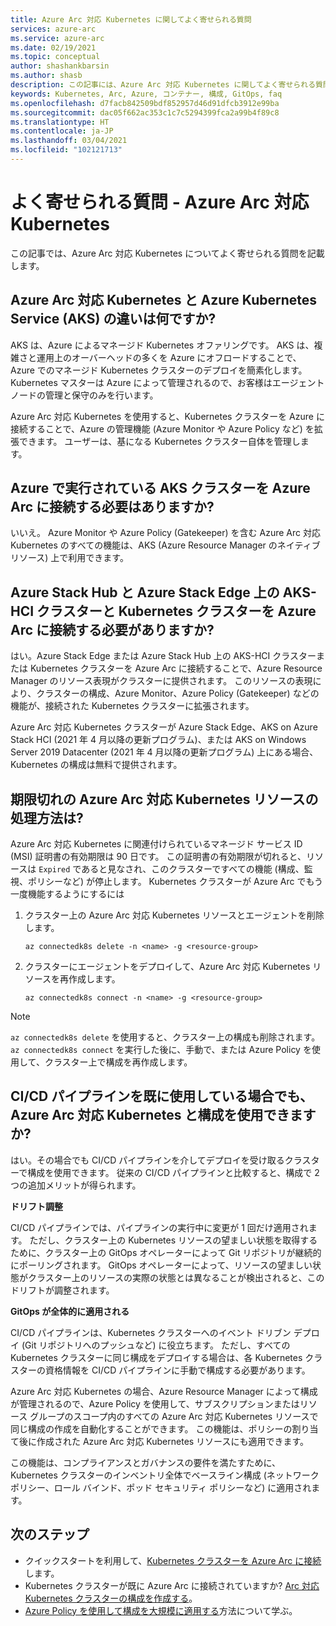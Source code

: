 ```yaml
---
title: Azure Arc 対応 Kubernetes に関してよく寄せられる質問
services: azure-arc
ms.service: azure-arc
ms.date: 02/19/2021
ms.topic: conceptual
author: shashankbarsin
ms.author: shasb
description: この記事には、Azure Arc 対応 Kubernetes に関してよく寄せられる質問の一覧が記載されています。
keywords: Kubernetes, Arc, Azure, コンテナー, 構成, GitOps, faq
ms.openlocfilehash: d7facb842509bdf852957d46d91dfcb3912e99ba
ms.sourcegitcommit: dac05f662ac353c1c7c5294399fca2a99b4f89c8
ms.translationtype: HT
ms.contentlocale: ja-JP
ms.lasthandoff: 03/04/2021
ms.locfileid: "102121713"
---
```

# <a name="frequently-asked-questions---azure-arc-enabled-kubernetes"></a>よく寄せられる質問 - Azure Arc 対応 Kubernetes

この記事では、Azure Arc 対応 Kubernetes についてよく寄せられる質問を記載します。

## <a name="what-is-the-difference-between-azure-arc-enabled-kubernetes-and-azure-kubernetes-service-aks"></a>Azure Arc 対応 Kubernetes と Azure Kubernetes Service (AKS) の違いは何ですか?

AKS は、Azure によるマネージド Kubernetes オファリングです。 AKS は、複雑さと運用上のオーバーヘッドの多くを Azure にオフロードすることで、Azure でのマネージド Kubernetes クラスターのデプロイを簡素化します。 Kubernetes マスターは Azure によって管理されるので、お客様はエージェント ノードの管理と保守のみを行います。

Azure Arc 対応 Kubernetes を使用すると、Kubernetes クラスターを Azure に接続することで、Azure の管理機能 (Azure Monitor や Azure Policy など) を拡張できます。 ユーザーは、基になる Kubernetes クラスター自体を管理します。

## <a name="do-i-need-to-connect-my-aks-clusters-running-on-azure-to-azure-arc"></a>Azure で実行されている AKS クラスターを Azure Arc に接続する必要はありますか?

いいえ。 Azure Monitor や Azure Policy (Gatekeeper) を含む Azure Arc 対応 Kubernetes のすべての機能は、AKS (Azure Resource Manager のネイティブ リソース) 上で利用できます。
    
## <a name="should-i-connect-my-aks-hci-cluster-and-kubernetes-clusters-on-azure-stack-hub-and-azure-stack-edge-to-azure-arc"></a>Azure Stack Hub と Azure Stack Edge 上の AKS-HCI クラスターと Kubernetes クラスターを Azure Arc に接続する必要がありますか?

はい。Azure Stack Edge または Azure Stack Hub 上の AKS-HCI クラスターまたは Kubernetes クラスターを Azure Arc に接続することで、Azure Resource Manager のリソース表現がクラスターに提供されます。 このリソースの表現により、クラスターの構成、Azure Monitor、Azure Policy (Gatekeeper) などの機能が、接続された Kubernetes クラスターに拡張されます。

Azure Arc 対応 Kubernetes クラスターが Azure Stack Edge、AKS on Azure Stack HCI (2021 年 4 月以降の更新プログラム)、または AKS on Windows Server 2019 Datacenter (2021 年 4 月以降の更新プログラム) 上にある場合、Kubernetes の構成は無料で提供されます。

## <a name="how-to-address-expired-azure-arc-enabled-kubernetes-resources"></a>期限切れの Azure Arc 対応 Kubernetes リソースの処理方法は?

Azure Arc 対応 Kubernetes に関連付けられているマネージド サービス ID (MSI) 証明書の有効期限は 90 日です。 この証明書の有効期限が切れると、リソースは `Expired` であると見なされ、このクラスターですべての機能 (構成、監視、ポリシーなど) が停止します。 Kubernetes クラスターが Azure Arc でもう一度機能するようにするには

1. クラスター上の Azure Arc 対応 Kubernetes リソースとエージェントを削除します。 

    ```console
    az connectedk8s delete -n <name> -g <resource-group>
    ```

1. クラスターにエージェントをデプロイして、Azure Arc 対応 Kubernetes リソースを再作成します。
    
    ```console
    az connectedk8s connect -n <name> -g <resource-group>
    ```

> [!NOTE]
> `az connectedk8s delete` を使用すると、クラスター上の構成も削除されます。 `az connectedk8s connect` を実行した後に、手動で、または Azure Policy を使用して、クラスター上で構成を再作成します。

## <a name="if-i-am-already-using-cicd-pipelines-can-i-still-use-azure-arc-enabled-kubernetes-and-configurations"></a>CI/CD パイプラインを既に使用している場合でも、Azure Arc 対応 Kubernetes と構成を使用できますか?

はい。その場合でも CI/CD パイプラインを介してデプロイを受け取るクラスターで構成を使用できます。 従来の CI/CD パイプラインと比較すると、構成で 2 つの追加メリットが得られます。

**ドリフト調整**

CI/CD パイプラインでは、パイプラインの実行中に変更が 1 回だけ適用されます。 ただし、クラスター上の Kubernetes リソースの望ましい状態を取得するために、クラスター上の GitOps オペレーターによって Git リポジトリが継続的にポーリングされます。 GitOps オペレーターによって、リソースの望ましい状態がクラスター上のリソースの実際の状態とは異なることが検出されると、このドリフトが調整されます。

**GitOps が全体的に適用される**

CI/CD パイプラインは、Kubernetes クラスターへのイベント ドリブン デプロイ (Git リポジトリへのプッシュなど) に役立ちます。 ただし、すべての Kubernetes クラスターに同じ構成をデプロイする場合は、各 Kubernetes クラスターの資格情報を CI/CD パイプラインに手動で構成する必要があります。 

Azure Arc 対応 Kubernetes の場合、Azure Resource Manager によって構成が管理されるので、Azure Policy を使用して、サブスクリプションまたはリソース グループのスコープ内のすべての Azure Arc 対応 Kubernetes リソースで同じ構成の作成を自動化することができます。 この機能は、ポリシーの割り当て後に作成された Azure Arc 対応 Kubernetes リソースにも適用できます。

この機能は、コンプライアンスとガバナンスの要件を満たすために、Kubernetes クラスターのインベントリ全体でベースライン構成 (ネットワーク ポリシー、ロール バインド、ポッド セキュリティ ポリシーなど) に適用されます。

## <a name="next-steps"></a>次のステップ

* クイックスタートを利用して、[Kubernetes クラスターを Azure Arc に接続](./connect-cluster.md)します。
* Kubernetes クラスターが既に Azure Arc に接続されていますか? [Arc 対応 Kubernetes クラスターの構成を作成する](./use-gitops-connected-cluster.md)。
* [Azure Policy を使用して構成を大規模に適用する](./use-azure-policy.md)方法について学ぶ。